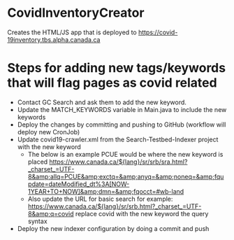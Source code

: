 # CovidInventoryCreator
Creates the HTML/JS app that is deployed to https://covid-19inventory.tbs.alpha.canada.ca

# Steps for adding new tags/keywords that will flag pages as covid related

- Contact GC Search and ask them to add the new keyword.
- Update the MATCH_KEYWORDS variable in Main.java to include the new keywords
- Deploy the changes by committing and pushing to GitHub (workflow will deploy new CronJob)
- Update covid19-crawler.xml from the Search-Testbed-Indexer project with the new keyword
    - The below is an example PCUE would be where the new keyword is placed
    <url>https://www.canada.ca/${lang}/sr/srb/sra.html?_charset_=UTF-8&amp;allq=PCUE&amp;exctq=&amp;anyq=&amp;noneq=&amp;fqupdate=dateModified_dt%3A[NOW-1YEAR+TO+NOW]&amp;dmn=&amp;fqocct=#wb-land</url>
    - Also update the URL for basic search for example: <url>https://www.canada.ca/${lang}/sr/srb.html?_charset_=UTF-8&amp;q=covid</url> replace covid with the new keyword the query syntax
- Deploy the new indexer configuration by doing a commit and push



		
